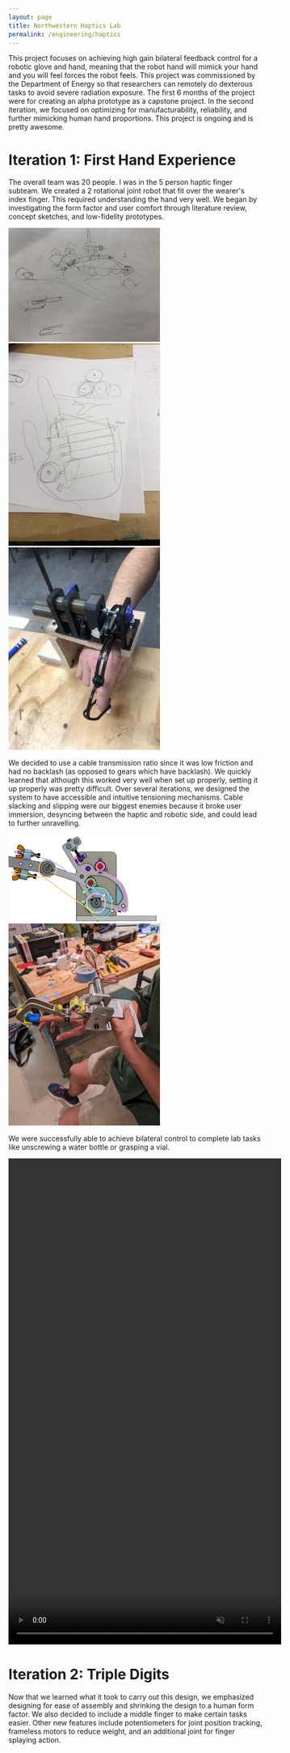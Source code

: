 ```yaml
---
layout: page
title: Northwestern Haptics Lab
permalink: /engineering/haptics
---
```


This project focuses on achieving high gain bilateral feedback control for a robotic glove and hand, meaning that the robot hand will mimick your hand and you will feel forces the robot feels. 
This project was commissioned by the Department of Energy so that researchers can remotely do dexterous tasks to avoid severe radiation exposure. 
The first 6 months of the project were for creating an alpha prototype as a capstone project. 
In the second iteration, we focused on optimizing for manufacturability, reliability, and further mimicking human hand proportions. This project is ongoing and is pretty awesome. 

# Iteration 1: First Hand Experience

The overall team was 20 people. I was in the 5 person haptic finger subteam. We created a 2 rotational joint robot that fit over the wearer's index finger. 
This required understanding the hand very well. We began by investigating the form factor and user comfort through literature review, concept sketches, and low-fidelity prototypes.

<p float="left">
  <img src="/assets/img/haptics/sketch1.jpg" width="300" />
  <img src="/assets/img/haptics/sketch2.JPG" width="300" />
  <img src="/assets/img/haptics/v1.JPG" width="300" /> 
</p>


We decided to use a cable transmission ratio since it was low friction and had no backlash (as opposed to gears which have backlash). 
We quickly learned that although this worked very well when set up properly, setting it up properly was pretty difficult. Over several iterations, we designed the system to have accessible and intuitive tensioning mechanisms. Cable slacking and slipping were our biggest enemies because it broke user immersion, desyncing between the haptic and robotic side, and could lead to further unravelling. 

<p float="left">
  <img src="/assets/img/haptics/route.png" width="300" />
  <img src="/assets/img/haptics/v2.jpg" width="300" />
</p>

We were successfully able to achieve bilateral control to complete lab tasks like unscrewing a water bottle or grasping a vial. 

<video controls width="540" height="960" muted loop autoplay>
    <source src="/assets/img/haptics/vid2.mp4" type="video/mp4">
    Your browser does not support the video tag.
</video>  

# Iteration 2: Triple Digits



Now that we learned what it took to carry out this design, we emphasized designing for ease of assembly and shrinking the design to a human form factor. We also decided to include a middle finger to make certain tasks easier. Other new features include potentiometers for joint position tracking, frameless motors to reduce weight, and an additional joint for finger splaying action. 



